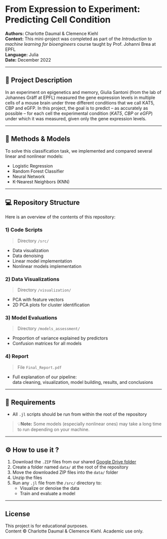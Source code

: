 # From Expression to Experiment: Predicting Cell Condition

**Authors:** Charlotte Daumal & Clemence Kiehl  
**Context:** This mini-project was completed as part of the *Introduction to machine learning for bioengineers* course taught by Prof. Johanni Brea at EPFL  
**Language:** Julia   
**Date:** December 2022  

---

## 📝 Project Description  

In an experiment on epigenetics and memory, Giulia Santoni (from the lab of Johannes Gräff at EPFL) measured the gene expression levels in multiple cells of a mouse brain under three different conditions that we call KAT5, CBP and eGFP. In this project, the goal is to predict – as accurately as possible – for each cell the experimental condition (_KAT5_, _CBP_ or _eGFP_) under which it was measured, given only the gene expression levels.

---

## 🧠 Methods & Models

To solve this classification task, we implemented and compared several linear and nonlinear models:

- Logistic Regression  
- Random Forest Classifier  
- Neural Network  
- K-Nearest Neighbors (KNN)

---

## 💻 Repository Structure

Here is an overview of the contents of this repository:

### 1) Code Scripts
> Directory `/src/`
- Data visualization  
- Data denoising  
- Linear model implementation  
- Nonlinear models implementation

### 2) Data Visualizations
> Directory `/visualization/`
- PCA with feature vectors  
- 2D PCA plots for cluster identification

### 3) Model Evaluations
> Directory `/models_assessment/`
- Proportion of variance explained by predictors  
- Confusion matrices for all models

### 4) Report
> File `Final_Report.pdf`
- Full explanation of our pipeline:  
  data cleaning, visualization, model building, results, and conclusions

---

## 📝 Requirements

- All `.jl` scripts should be run from within the root of the repository

> 💡**Note:** Some models (especially nonlinear ones) may take a long time to run depending on your machine.

---

## ⚙️ How to use it ?

1. Download the `.ZIP` files from our shared [Google Drive folder](https://drive.google.com/drive/folders/19PFEhJPrm3AXHuXpxQQnzs8CfaN4v8bU?usp=share_link)
2. Create a folder named `data/` at the root of the repository
3. Move the downloaded ZIP files into the `data/` folder
4. Unzip the files
5. Run any `.jl` file from the `/src/` directory to:
   - Visualize or denoise the data
   - Train and evaluate a model

---

## License

This project is for educational purposes.  
Content © Charlotte Daumal & Clemence Kiehl. Academic use only.
